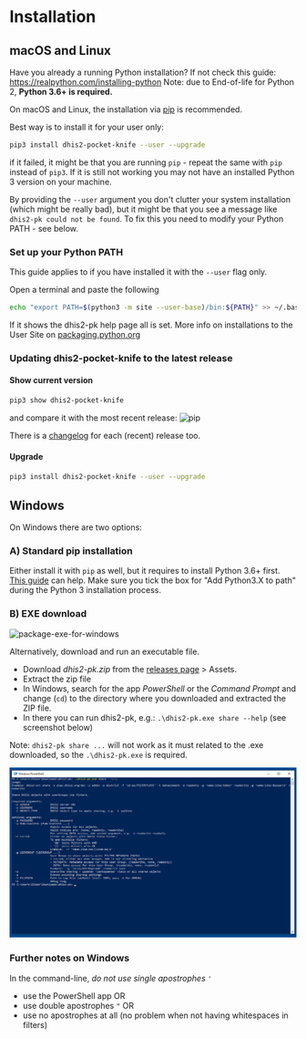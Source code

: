 # Installation

## macOS and Linux

Have you already a running Python installation? If not check this guide: https://realpython.com/installing-python
Note: due to End-of-life for Python 2, **Python 3.6+ is required.**

On macOS and Linux, the installation via [pip](https://pip.pypa.io/en/stable/installing) is recommended.

Best way is to install it for your user only:

```bash
pip3 install dhis2-pocket-knife --user --upgrade
```

if it failed, it might be that you are running `pip` - repeat the same with `pip` instead of `pip3`. 
If it is still not working you may not have an installed Python 3 version on your machine.

By providing the `--user` argument you don't clutter your system installation (which might be really bad), but it 
might be that you see a message like `dhis2-pk could not be found`. To fix
this you need to modify your Python PATH - see below. 

### Set up your Python PATH

This guide applies to if you have installed it with the `--user` flag only. 

Open a terminal and paste the following

```bash
echo "export PATH=$(python3 -m site --user-base)/bin:${PATH}" >> ~/.bash_profile && source ~/.bash_profile && dhis2-pk
```

If it shows the dhis2-pk help page all is set. More info on installations to the User Site on [packaging.python.org](https://packaging.python.org/tutorials/installing-packages/#installing-to-the-user-site)

### Updating dhis2-pocket-knife to the latest release

#### Show current version

```bash
pip3 show dhis2-pocket-knife
```
and compare it with the most recent release: ![pip](https://img.shields.io/pypi/v/dhis2-pocket-knife.svg?label=PyPI)

There is a [changelog](../CHANGELOG.rst) for each (recent) release too.

#### Upgrade

```bash
pip3 install dhis2-pocket-knife --user --upgrade
```

## Windows

On Windows there are two options:

### A) Standard pip installation

Either install it with `pip` as well, but it requires to install Python 3.6+ first. 
[This guide](https://realpython.com/installing-python/#windows) can help. 
Make sure you tick the box for "Add Python3.X to path" during the Python 3 installation process. 

### B) EXE download

![package-exe-for-windows](https://github.com/davidhuser/dhis2-pk/workflows/package-exe-for-windows/badge.svg)

Alternatively, download and run an executable file.

* Download *dhis2-pk.zip* from the
[releases page](https://github.com/davidhuser/dhis2-pk/releases) > Assets.
* Extract the zip file
* In Windows, search for the app *PowerShell* or the *Command Prompt* and change (`cd`) to the directory 
where you downloaded and extracted the ZIP file.
* In there you can run dhis2-pk, e.g.: `.\dhis2-pk.exe share --help` (see screenshot below)

Note: `dhis2-pk share ...` will not work as it must related to the .exe downloaded, so the `.\dhis2-pk.exe` is required.

![Windows](../docs/powershell.png)

### Further notes on Windows

In the command-line, _do not use single apostrophes_ `'`

 * use the PowerShell app OR 
 * use double apostrophes `"` OR 
 * use no apostrophes at all (no problem when not having whitespaces in filters)
